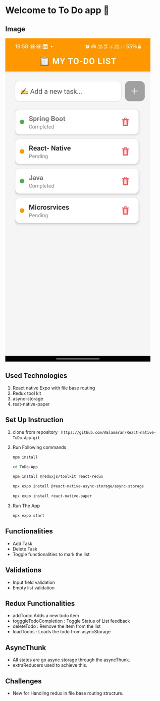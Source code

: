 # Welcome to To Do  app 👋

## Image
![Image](img1.jpg)

## Used Technologies
1. React native Expo with file base routing
2. Redux tool kit
3. async-storage
4. reat-native-paper

## Set Up Instruction
1. clone from repository
  `` https://github.com/AElamaran/React-native-ToDo-App.git``
2. Run Following commands
   ```sh
   npm install
   ```
   ```sh
   cd ToDo-App
   ```
    ```sh
    npm install @reduxjs/toolkit react-redux
   ```
   ```sh
   npx expo install @react-native-async-storage/async-storage
   ```
   ```sh
   npx expo install react-native-paper
    ```


4. Run The App

   ```sh
   npx expo start                               
   ```

## Functionalities
 * Add Task
 * Delete Task
 * Toggle functionalities to mark the list

 ## Validations
 * Input field validation
 * Empty list validation
 
 ## Redux Functionalities
 * addTodo: Adds a new todo item 
 * togggleTodoCompletion : Toggle Status of List feedback
 * deleteTodo : Remove the Item from the list
 * loadTodos : Loads the todo from asyncStorage

 ## AsyncThunk
 * All states are go async storage through the asyncThunk. 
 * extraReducers used to achieve this.

 ## Challenges
 * New for Handling redux in file base routing structure.

 



